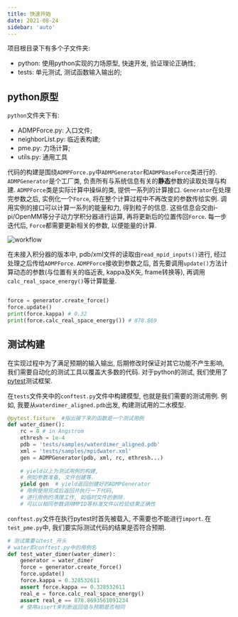 ```yaml
---
title: 快速开始
date: 2021-08-24
sidebar: 'auto'
---
```


项目根目录下有多个子文件夹:

* python: 使用python实现的力场原型, 快速开发, 验证理论正确性;
* tests: 单元测试, 测试函数输入输出的;

## python原型

`python`文件夹下有:

* ADMPForce.py: 入口文件;
* neighborList.py: 临近表构建;
* pme.py: 力场计算;
* utils.py: 通用工具

代码的构建是围绕`ADMPForce.py`中`ADMPGenerator`和`ADMPBaseForce`类进行的. `ADMPGenerator`是个工厂类, 负责所有与系统信息有关的**静态**参数的读取处理与构建. `ADMPForce`类是实际计算中操纵的类, 提供一系列的计算接口. `Generator`在处理完参数之后, 实例化一个`Force`, 将在整个计算过程中不再改变的参数传给实例. 调用实例的接口可以计算一系列的能量和力, 得到粒子的信息. 这些信息会交由i-pi/OpenMM等分子动力学积分器进行运算, 再将更新后的位置传回`Force`. 每一步迭代后, `Force`都需要更新相关的参数, 以便能量的计算. 

![workflow](\workflow.png)

在未接入积分器的版本中, pdb/xml文件的读取由`read_mpid_inputs()`进行, 经过处理之后传给`ADMPForce`. `ADMPForce`接收到参数之后, 首先要调用`update()`方法计算动态的参数(与位置有关的临近表, kappa及K矢, frame转换等), 再调用`calc_real_space_energy()`等计算能量. 

```python

force = generator.create_force()
force.update()
print(force.kappa) # 0.32
print(force.calc_real_space_energy()) # 878.869

```

## 测试构建

在实现过程中为了满足预期的输入输出, 后期修改时保证对其它功能不产生影响, 我们需要自动化的测试工具以覆盖大多数的代码. 对于python的测试, 我们使用了[pytest](https://docs.pytest.org/en/6.2.x/index.html)测试框架.

在`tests`文件夹中的`conftest.py`文件中构建模型, 也就是我们需要的测试用例. 例如, 我要从`waterdimer_aligned.pdb`出发, 构建测试用的二水模型.

```python
@pytest.fixture  #指出接下来的函数是一个测试用例
def water_dimer():
    rc = 8 # in Angstrom
    ethresh = 1e-4
    pdb = 'tests/samples/waterdimer_aligned.pdb'
    xml = 'tests/samples/mpidwater.xml'
    gen = ADMPGenerator(pdb, xml, rc, ethresh...)    
    
    # yield以上为测试用例的构建,
    # 例如参数准备, 文件创建等.
    yield gen  # yield返回创建好的ADMPGenerator
    # 用例使用完成后返回并执行一下代码,
    # 进行用例的清理工作, 如临时文件的删除.
    # 可以以相同参数调用MPID等标准文件以检验结果正确性
```
`conftest.py`文件在执行pytest时首先被载入, 不需要也不能进行`import`. 在`test_pme.py`中, 我们要实际测试代码的结果是否符合预期. 

```python
# 测试需要以test_开头
# water即conftest.py中的用例名
def test_water_dimer(water_dimer):
    generator = water_dimer
    force = generator.create_force()
    force.update()
    force.kappa = 0.328532611
    assert force.kappa == 0.328532611
    real_e = force.calc_real_space_energy()
    assert real_e == 878.8693561091234
    # 使用assert来判断返回值与预期是否相同
```